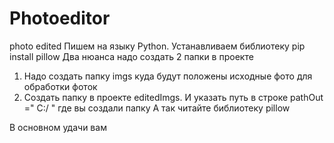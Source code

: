 # Photoeditor
photo edited
Пишем на языку Python.
Устанавливаем библиотеку pip install pillow
Два нюанса надо создать 2 папки в проекте
1. Надо создать папку imgs куда будут положены исходные фото для обработки фоток
2. Создать папку в проекте editedImgs. И указать путь в строке pathOut =" C:/ "  где вы создали папку
А так читайте библиотеку pillow  

В основном удачи вам 
